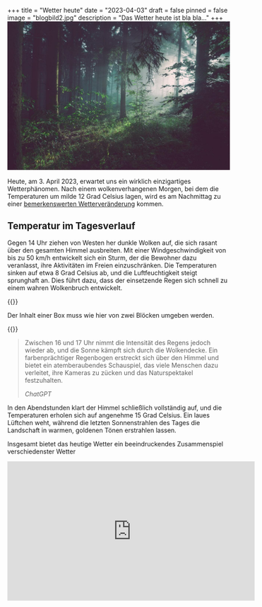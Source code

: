 +++
title = "Wetter heute"
date = "2023-04-03"
draft = false
pinned = false
image = "blogbild2.jpg"
description = "Das Wetter heute ist bla bla..."
+++
![](blogbild2.jpg)

Heute, am 3. April 2023, erwartet uns ein wirklich einzigartiges Wetterphänomen. Nach einem wolkenverhangenen Morgen, bei dem die Temperaturen um milde 12 Grad Celsius lagen, wird es am Nachmittag zu einer [bemerkenswerten Wetterveränderung](https://www.google.com) kommen.

## Temperatur im Tagesverlauf

Gegen 14 Uhr ziehen von Westen her dunkle Wolken auf, die sich rasant über den gesamten Himmel ausbreiten. Mit einer Windgeschwindigkeit von bis zu 50 km/h entwickelt sich ein Sturm, der die Bewohner dazu veranlasst, ihre Aktivitäten im Freien einzuschränken. Die Temperaturen sinken auf etwa 8 Grad Celsius ab, und die Luftfeuchtigkeit steigt sprunghaft an. Dies führt dazu, dass der einsetzende Regen sich schnell zu einem wahren Wolkenbruch entwickelt.

{{<box>}}

Der Inhalt einer Box muss wie hier von zwei Blöcken umgeben werden.

{{</box>}}



> Zwischen 16 und 17 Uhr nimmt die Intensität des Regens jedoch wieder ab, und die Sonne kämpft sich durch die Wolkendecke. Ein farbenprächtiger Regenbogen erstreckt sich über den Himmel und bietet ein atemberaubendes Schauspiel, das viele Menschen dazu verleitet, ihre Kameras zu zücken und das Naturspektakel festzuhalten.
>
> *ChatGPT*

In den Abendstunden klart der Himmel schließlich vollständig auf, und die Temperaturen erholen sich auf angenehme 15 Grad Celsius. Ein laues Lüftchen weht, während die letzten Sonnenstrahlen des Tages die Landschaft in warmen, goldenen Tönen erstrahlen lassen.

Insgesamt bietet das heutige Wetter ein beeindruckendes Zusammenspiel verschiedenster Wetter

<iframe width="560" height="315" src="https://www.youtube.com/embed/CaTwmVx75xI" title="YouTube video player" frameborder="0" allow="accelerometer; autoplay; clipboard-write; encrypted-media; gyroscope; picture-in-picture; web-share" allowfullscreen></iframe>